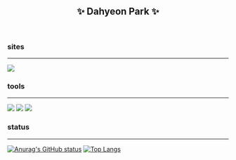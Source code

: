 ## <div align="center"> ✨ Dahyeon Park ✨ </div>

<br>

### sites
---
<img src="https://img.shields.io/badge/Notion-white?style=flat-square&logo=notion&logoColor=black">

### tools
---
<img src="https://img.shields.io/badge/Oracle_SQL_Developer-white?style=flat-square&logo=oracle&logoColor=F80000"> <img src="https://img.shields.io/badge/Eclipse_IDE-white?style=flat-square&logo=eclipse&logoColor=2C2255"> <img src="https://img.shields.io/badge/Visual_Studio_Code-white?style=flat-square&logo=VisualStudioCode&logoColor=007ACC">

### status
---
[![Anurag's GitHub status](https://github-readme-stats.vercel.app/api?username=o0oiiiiing&theme=graywhite)](https://github.com/o0oiiiiing/github-readme-stats)
[![Top Langs](https://github-readme-stats.vercel.app/api/top-langs/?username=o0oiiiiing&theme=graywhite&layout=compact)](https://github.com/o0oiiiiing/github-readme-stats)
